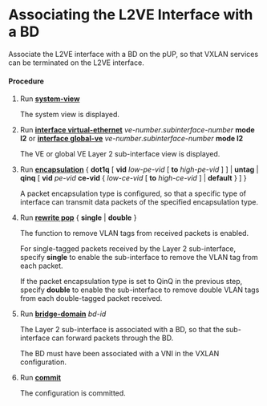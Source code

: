 Associating the L2VE Interface with a BD
========================================

Associate the L2VE interface with a BD on the pUP, so that VXLAN services can be terminated on the L2VE interface.

#### Procedure

1. Run [**system-view**](cmdqueryname=system-view)
   
   
   
   The system view is displayed.
2. Run [**interface virtual-ethernet**](cmdqueryname=interface+virtual-ethernet) *ve-number*.*subinterface-number* **mode l2** or [**interface global-ve**](cmdqueryname=interface+global-ve) *ve-number*.*subinterface-number* **mode l2**
   
   
   
   The VE or global VE Layer 2 sub-interface view is displayed.
3. Run [**encapsulation**](cmdqueryname=encapsulation) { **dot1q** [ **vid** *low-pe-vid* [ **to** *high-pe-vid* ] ] | **untag** | **qinq** [ **vid** *pe-vid* **ce-vid** { *low-ce-vid* [ **to** *high-ce-vid* ] | **default** } ] }
   
   
   
   A packet encapsulation type is configured, so that a specific type of interface can transmit data packets of the specified encapsulation type.
4. Run [**rewrite pop**](cmdqueryname=rewrite+pop) { **single** | **double** }
   
   
   
   The function to remove VLAN tags from received packets is enabled.
   
   
   
   For single-tagged packets received by the Layer 2 sub-interface, specify **single** to enable the sub-interface to remove the VLAN tag from each packet.
   
   If the packet encapsulation type is set to QinQ in the previous step, specify **double** to enable the sub-interface to remove double VLAN tags from each double-tagged packet received.
5. Run [**bridge-domain**](cmdqueryname=bridge-domain) *bd-id*
   
   
   
   The Layer 2 sub-interface is associated with a BD, so that the sub-interface can forward packets through the BD.
   
   
   
   The BD must have been associated with a VNI in the VXLAN configuration.
6. Run [**commit**](cmdqueryname=commit)
   
   
   
   The configuration is committed.
